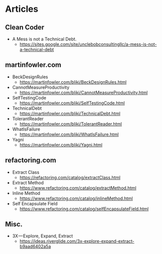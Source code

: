 # Articles
## Clean Coder
* A Mess is not a Technical Debt.
  * https://sites.google.com/site/unclebobconsultingllc/a-mess-is-not-a-technical-debt

## martinfowler.com
* BeckDesignRules
  * https://martinfowler.com/bliki/BeckDesignRules.html
* CannotMeasureProductivity
  * https://martinfowler.com/bliki/CannotMeasureProductivity.html
* SelfTestingCode
  * https://martinfowler.com/bliki/SelfTestingCode.html
* TechnicalDebt
  * https://martinfowler.com/bliki/TechnicalDebt.html
* TolerantReader
  * https://martinfowler.com/bliki/TolerantReader.html
* WhatIsFailure
  * https://martinfowler.com/bliki/WhatIsFailure.html
* Yagni
  * https://martinfowler.com/bliki/Yagni.html

## refactoring.com
* Extract Class
  * https://refactoring.com/catalog/extractClass.html
* Extract Method
  * https://www.refactoring.com/catalog/extractMethod.html
* Inline Method
  * https://www.refactoring.com/catalog/inlineMethod.html
* Self Encapsulate Field
  * https://www.refactoring.com/catalog/selfEncapsulateField.html
## Misc.
* 3X — Explore, Expand, Extract
  * https://ideas.riverglide.com/3x-explore-expand-extract-b9aad6402a5a
